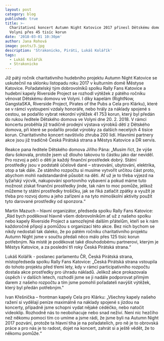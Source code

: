 ```yaml
---
layout: post
category: blog
published: true
title: >-
  Charitativní koncert Autumn Night Katovice 2017 přinesl Dětskému domovu ve
  Volyni přes 45 tisíc korun
date: '2018-03-01 10:30pm'
author: Jana Rohová
image: posts/3.jpg
description: 'Strakonicko, Piráti, Lukáš Kolářík'
tags:
  - Lukáš Kolářík
  - Strakonicko
---
```

Již pátý ročník charitativního hudebního projektu Autumn Night Katovice se uskutečnil na sklonku listopadu roku 2017 v kulturním domě Městyse Katovice. Pořadatelský tým dobrovolníků spolku Rally Fans Katovice a hudební kapely Riverside Project se rozhodl výtěžek z pátého ročníku věnovat Dětskému domovu ve Volyni.  I díky kapelám (RightNow, GangstaSKA, Riverside Project, Pirates of the Pubs a Cela pro Klárku), které se v rámci vystoupení vzdaly honoráře, nebo hrály za náklady spojené s cestou, se podařilo vybrat rekordní výtěžek 41 753 korun, který byl předán do rukou ředitele Dětského domova ve Volyni dne 20. 2. 2018. V rámci koncertu proběhla již tradičně prodejní výstava výrobků dětí z Dětského domova, při které se podařilo prodat výrobky za dalších necelých 4 tisíce korun. Charitativního koncert navštívilo zhruba 200 lidí. Hlavními partnery akce jsou již tradičně Česká Pirátská strana a Městys Katovice a DR servis. 

Reakce pana ředitele Dětského domova Jiřího Pána: „Musím říct, že výše daru šokovala, protože jsem už dlouho takovou to částku jako dar neviděl. Pro rozvoj a péči o děti je každý finanční prostředek dobrý. Státní prostředky jsou v podstatě účelově dané – stravování, ubytování, elektrika, otop a tak dále. Ze státního rozpočtu si musíme vytvořit určitou část proto, abychom mohli nadstandardně působit na děti. Ať už je to třeba výjezd na lyžařský výcvik, nakupování sportovního vybavení a pokud máme tuto možnost získat finanční prostředky jinde, tak nám to moc pomůže, jelikož můžeme ty státní prostředky trošičku, jak se říká zatlačit zpátky a využít je třeba pro rozvoj domu a jeho zařízení a na tyto mimoškolní aktivity použít tyto darované prostředky od sponzora.“  

 Martin Mazuch – hlavní organizátor, předseda spolku Rally Fans Katovice: „Rád bych poděkoval hlavně všem dobrovolníkům ať už z našeho spolku nebo kapely Riverside Project a samozřejmě dalším přátelům, kteří se k nám každoročně připojí a pomůžou s organizací této akce. Bez nich bychom se nikdy nedostali tak daleko, že po pátém ročníku charitativního projektu Autumn Night jsme v součtu předali něco málo přes 125 tisíc korun potřebným. Na místě je poděkovat také dlouhodobému partnerovi, kterým je Městys Katovice, a za poslední tři roky Česká Pirátská strana.“ 

Lukáš Kolářík - poslanec parlamentu ČR, Česká Pirátská strana, místopředseda spolku Rally Fans Katovice: „Česká Pirátská strana vstoupila do tohoto projektu před třemi lety, kdy v rámci participativního rozpočtu dostala akce prostředky pro úhradu nákladů. Jelikož akce prokazovala úspěch i v dalších letech, rozhodli jsme se ji nadále podporovat přímým darem z našeho rozpočtu a tím jsme pomohli pořadateli navýšit výtěžek, který byl předán potřebným."

 Ivan Křešnička – frontman kapely Cela pro Klárku: „Všechny kapely našeho ražení si vydělají peníze maximálně na náklady spojené s jízdou na koncerty, případně jsme schopni vydat nějaké cédéčko, nebo natočit videoklip. Rozhodně nás to neobohacuje nebo snad neživí. Není nic hezčího než někomu pomoci tím co umíme a jsme rádi, že jsme byli na Autumn Night 2017 pozváni, protože ta hlavní tíha je na pořadatelích, pro ně je to obrovská práce a pro nás je to radost, dojet na koncert, zahrát si a ještě vědět, že to někomu pomůže.“ 
